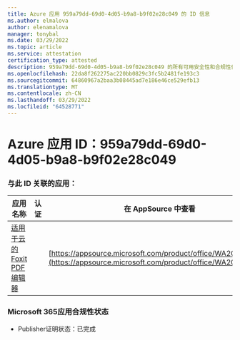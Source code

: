 ```yaml
---
title: Azure 应用 959a79dd-69d0-4d05-b9a8-b9f02e28c049 的 ID 信息
ms.author: elmalova
author: elenamalova
manager: tonybal
ms.date: 03/29/2022
ms.topic: article
ms.service: attestation
certification_type: attested
description: 959a79dd-69d0-4d05-b9a8-b9f02e28c049 的所有可用安全性和合规性信息。
ms.openlocfilehash: 22da8f262275ac220bb0829c3fc5b2481fe193c3
ms.sourcegitcommit: 64860967a2baa3b08445ad7e186e46ce529efb13
ms.translationtype: MT
ms.contentlocale: zh-CN
ms.lasthandoff: 03/29/2022
ms.locfileid: "64528771"
---
```

# <a name="azure-app-id-959a79dd-69d0-4d05-b9a8-b9f02e28c049"></a>Azure 应用 ID：959a79dd-69d0-4d05-b9a8-b9f02e28c049


### <a name="apps-associated-with-this-id"></a>与此 ID 关联的应用：
| **应用名称** | **认证** | **在 AppSource 中查看** |
|--------------|---------------|-----------------------|
| [适用于云的 Foxit PDF 编辑器](../forward/WA200003703.md) |  | [https://appsource.microsoft.com/product/office/WA200003703](https://appsource.microsoft.com/product/office/WA200003703) |

### <a name="microsoft-365-app-compliance-status"></a>Microsoft 365应用合规性状态
- Publisher证明状态：已完成
